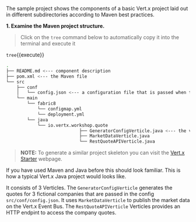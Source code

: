 The sample project shows the components of a basic Vert.x project laid out in different
subdirectories according to Maven best practices.

**1. Examine the Maven project structure.**

> Click on the `tree` command below to automatically copy it into the terminal and execute it

``tree``{{execute}}

```sh
.
├── README.md <--- component description
├── pom.xml <--- the Maven file
└── src
    ├── conf
    │   └── config.json <--- a configuration file that is passed when the application starts
    └── main
        └── fabric8
            └── configmap.yml
            └── deployment.yml
        └── java
            └── io.vertx.workshop.quote
                            ├── GeneratorConfigVerticle.java <--- the verticles
                            ├── MarketDataVerticle.java
                            └── RestQuoteAPIVerticle.java

```

>**NOTE:** To generate a similar project skeleton you can visit the [Vert.x Starter](http://start.vertx.io/) webpage.

If you have used Maven and Java before this should look familiar. This is how a typical Vert.x Java project would looks like.

It consists of 3 Verticles. The `GeneratorConfigVerticle` generates the quotes for 3 fictional companies that are passed in the config `src/conf/config.json`. It uses `MarketDataVerticle` to publish the market data on the Vert.x Event Bus. The `RestQuoteAPIVerticle` Verticles provides an HTTP endpint to access the company quotes.